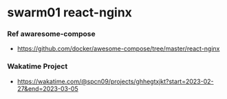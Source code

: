 # swarm01 react-nginx
### Ref awaresome-compose
-   https://github.com/docker/awesome-compose/tree/master/react-nginx
### Wakatime Project
-   https://wakatime.com/@spcn09/projects/ghhegtxjkt?start=2023-02-27&end=2023-03-05